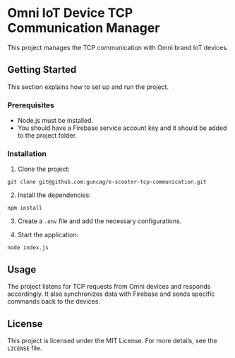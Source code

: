 
# Omni IoT Device TCP Communication Manager

This project manages the TCP communication with Omni brand IoT devices.

## Getting Started

This section explains how to set up and run the project.

### Prerequisites

- Node.js must be installed.
- You should have a Firebase service account key and it should be added to the project folder.

### Installation

1. Clone the project:

```
git clone git@github.com:guncag/e-scooter-tcp-communication.git
```

2. Install the dependencies:

```
npm install
```

3. Create a `.env` file and add the necessary configurations.

4. Start the application:

```
node index.js
```

## Usage

The project listens for TCP requests from Omni devices and responds accordingly. It also synchronizes data with Firebase and sends specific commands back to the devices.

## License

This project is licensed under the MIT License. For more details, see the `LICENSE` file.





 
